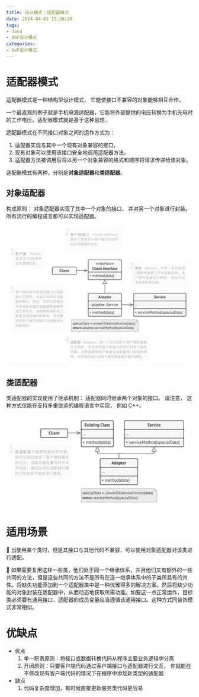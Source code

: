 ```yaml
---
title: 设计模式：适配器模式
date: 2024-04-01 15:38:20
tags:
- Java
- GoF设计模式
categories:
- GoF设计模式
---
```


# 适配器模式

适配器模式是一种结构型设计模式， 它能使接口不兼容的对象能够相互合作。

一个最直观的例子就是手机电源适配器，它能将外部提供的电压转换为手机充电时的工作电压。适配器模式就是基于这种思想。

适配器模式在不同接口对象之间的运作方式为：

1. 适配器实现与其中一个现有对象兼容的接口。
2. 现有对象可以使用该接口安全地调用适配器方法。
3. 适配器方法被调用后将以另一个对象兼容的格式和顺序将请求传递给该对象。

适配器模式有两种，分别是**对象适配器**和**类适配器**。

## 对象适配器

构成原则： 对象适配器实现了其中一个对象的接口， 并对另一个对象进行封装。 所有流行的编程语言都可以实现适配器。

![对象适配器说明图](./设计模式：适配器模式/对象适配器说明图.png)

## 类适配器

类适配器的实现使用了继承机制： 适配器同时继承两个对象的接口。 请注意， 这种方式仅能在支持多重继承的编程语言中实现， 例如 C++。

![类适配器说明图](./设计模式：适配器模式/类适配器说明图.png)



# 适用场景

🌸 当使用某个类时，但是其接口与其他代码不兼容，可以使用对象适配器对该类进行适配。

🌸 如果需要复用这样一些类，他们处于同一个继承体系，并且他们又有额外的一些共同的方法，但是这些共同的方法不是所有在这一继承体系中的子类所具有的共性。将缺失功能添加到一个适配器类中是一种优雅得多的解决方案。然后将缺少功能的对象封装在适配器中，从而动态地获取所需功能。如要这一点正常运作，目标类必须要有通用接口，适配器的成员变量应当遵循该通用接口。这种方式同装饰模式非常相似。



# 优缺点

- 优点
	1. 单一职责原则：将接口或数据转换代码从程序主要业务逻辑中分离
	2. 开闭原则：只要客户端代码通过客户端接口与适配器进行交互， 你就能在不修改现有客户端代码的情况下在程序中添加新类型的适配器
- 缺点
	1. 代码复杂度增加，有时候直接更新服务类代码更容易
